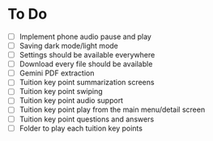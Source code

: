 # To Do

- [ ] Implement phone audio pause and play
- [ ] Saving dark mode/light mode
- [ ] Settings should be available everywhere
- [ ] Download every file should be available
- [ ] Gemini PDF extraction
- [ ] Tuition key point summarization screens
- [ ] Tuition key point swiping
- [ ] Tuition key point audio support
- [ ] Tuition key point play from the main menu/detail screen
- [ ] Tuition key point questions and answers
- [ ] Folder to play each tuition key points
